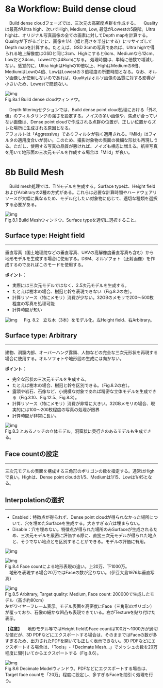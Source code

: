 # 8a Workflow: Build dense cloud
　Build dense cloudフェーズでは、三次元の高密度点群を作成する。
　Qualityは最高がUltra high、次いでHigh, Medium, Low, 最低がLowestの5段階。Ultra highは、オリジナル写真画像の全ての画素に対してDepth mapを計算する。Qualityが下がるごとに、画像を1/4（幅と高さを半分にする）にリサイズしてDepth mapを計算する。たとえば、GSD 3cmの写真であれば、Ultra highで得られる地上解像度はGSDと同じ3cm、Highにすると6cm、Mediumなら12cm、Lowだと24cm、Lowestでは48cmになる。
処理時間は、単純に倍数で増減しない。感覚的に、Ultra highはHighの10倍以上、HighはMediumの8倍、MediumはLowの4倍、LowはLowestの３倍程度の所要時間となる。なお、オルソ画像しか使用しないのであれば、Qualityはオルソ画像の品質に対する影響が小さいため、Lowestで問題ない。

![img](./pic/1.png)  
Fig.8a.1 Build dense cloudウィンドウ。

　Depth filteringセクションでは、Build dense point cloud処理における「外れ値」のフィルタリングの強さを設定する。ノイズの多い画像や、焦点が合っていない画像は、Dense point cloudで作成される点群の位置が、正しい位置からズレた場所に生成される原因となる。  
デフォルトは「Aggressive」でありフィルタが強く適用される。「Mild」はフィルタの適用度合いが弱い。このため、撮影対象物の表面の微細な形状も再現しうる。ただし、使用する写真の品質が悪ければ、ノイズも相応に増える。航空写真を用いて地形面の三次元モデルを作成する場合は「Mild」が良い。

# 8b Build Mesh
　Build mesh処理では、TINモデルを生成する。Surface typeは、Height fieldおよびArbitraryの2種の方式がある。これらは必要な計算時間やハードウェアリソースが大幅に異なるため、モデル化したい対象物に応じて、適切な種類を選択する必要がある。

![img](./pic/2.png)  
Fig.8.1 Build Meshウィンドウ。Surface typeを適切に選択すること。

## Surface type: Height field  
---
垂直写真（国土地理院などの垂直写真、UAVの高解像度垂直写真も含む）から地形モデルを生成する場合に使用する。DSM、オルソフォト（正射画像）を作成するのであればこのモードを使用する。  

**ポイント：**  
- 実際には三次元モデルではなく、2.5次元モデルを生成する。
- たとえば樹木の場合、樹冠と幹を表現できない（Fig.8.2の左）。
- 計算リソース（特にメモリ）消費が少ない。32GBのメモリで200～500枚程度の写真を処理可能
- 計算時間が短い  

![img](./pic/3.png)   　
Fig. 8.2　立ち木（3本）をモデル化。左Height field、右Arbitrary。  

## Surface type: Arbitrary  
---
建物、洞窟内部、オーバーハング露頭、人物などの完全な三次元形状を再現する場合に使用する。オルソフォトや地形図の生成には向かない。  

**ポイント：**  
- 完全な形状の三次元モデルを生成する。
- たとえば樹木の場合、樹冠と幹を区別できる。（Fig.8.2の右）。
- 露頭や岩石、石像など、小規模な対象であれば精密な立体モデルを生成できる（Fig.3.10、Fig.12.5、Fig.8.3）。
- 計算リソース（特にメモリ）消費が非常に大きい。32GBメモリの場合、現実的には100～200枚程度の写真の処理が限界
- 計算時間が非常に長い。  

![img](./pic/4.png)  
Fig.8.3 とあるノッチの立体モデル。洞窟状に奥行きのあるモデルも生成できる。  

## Face countの設定  
---
三次元モデルの表面を構成する三角形のポリゴンの数を指定する。通常はHighで良い。Highは、Dense point cloudの1/5、Mediumは1/15、Lowは1/45となる。  

## Interpolationの選択  
---
-	Enabled：特徴点が得られず、Dense point cloudが得られなかった場所について、穴を埋めたSurfaceを生成する。大きすぎる穴は埋まらない。
- Disable：穴を埋めない。特徴点が得られた場所のみSurfaceが生成されるため、三次元モデルを厳密に評価する際に、直接三次元モデルが得られた地点と、そうでない地点とを区別することができる。モデルの評価に有用。  

![img](./pic/5.png)  

![img](./pic/6.png)  
Fig.8.4 Face countによる地形表現の違い。上20万、下1000万。  
　地形を表現する場合20万ではFaceの数が足りない。（伊豆大島1976年垂直写真）  

![img](./pic/7.png)  
Fig.8.5 Arbitrary, Target quality: Medium, Face count: 200000で生成したモデル（高さ約80cm）  
左がワイヤーフレーム表示。モデル表面を高密度にFace（三角形のポリゴン）が覆っており、石像の細かな凹凸も表現できている。右がTextureを貼り付けた表示。  

**【注意】**
　地形モデル等ではHeight fieldのFace countは100万～1000万が適切な値だが、3D PDFなどにエクスポートする場合は、そのままではFaceの数が多すぎるため、出力されたPDFを開いても正しく表示できない。3D PDFなどにエクスポートする場合は、「Tools」-「Decimate Mesh…」でメッシュの数を20万程度に間引いてからエクスポートする（Fig.8.6）。  

![img](./pic/8.png)  
Fig.8.6 Decimate Modelウィンドウ。PDFなどにエクスポートする場合は、Target face countを「20万」程度に設定し、多すぎるFaceを間引く処理を行う。
